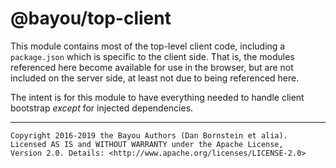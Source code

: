 @bayou/top-client
=================

This module contains most of the top-level client code, including a
`package.json` which is specific to the client side. That is, the modules
referenced here become available for use in the browser, but are not included on
the server side, at least not due to being referenced here.

The intent is for this module to have everything needed to handle client
bootstrap _except_ for injected dependencies.

- - - - - - - - - -

```
Copyright 2016-2019 the Bayou Authors (Dan Bornstein et alia).
Licensed AS IS and WITHOUT WARRANTY under the Apache License,
Version 2.0. Details: <http://www.apache.org/licenses/LICENSE-2.0>
```
